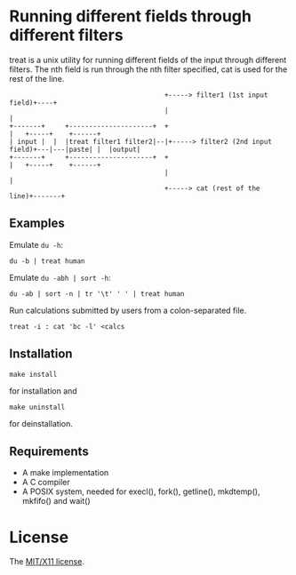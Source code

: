 Running different fields through different filters
==================================================

treat is a unix utility for running different fields of the input
through different filters. The nth field is run through the nth filter
specified, cat is used for the rest of the line.

	                                       +-----> filter1 (1st input field)+----+
	                                       |                                     |
	+-------+     +---------------------+  +                                     |   +-----+    +------+
	| input |  |  |treat filter1 filter2|--|+-----> filter2 (2nd input field)+---|---|paste| |  |output|
	+-------+     +---------------------+  +                                     |   +-----+    +------+
	                                       |                                     |
	                                       +-----> cat (rest of the line)+-------+

Examples
---------

Emulate `du -h`:

	du -b | treat human

Emulate `du -abh | sort -h`:

	du -ab | sort -n | tr '\t' ' ' | treat human

Run calculations submitted by users from a colon-separated file.

	treat -i : cat 'bc -l' <calcs

Installation
-------------

	make install

for installation and

	make uninstall

for deinstallation.

Requirements
------------

* A make implementation
* A C compiler
* A POSIX system, needed for execl(), fork(), getline(), mkdtemp(), mkfifo() and wait()

License
=======

The [MIT/X11 license](./LICENSE).
